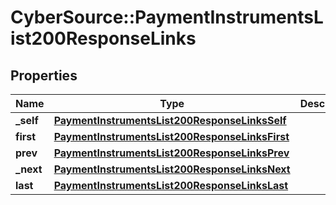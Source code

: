 # CyberSource::PaymentInstrumentsList200ResponseLinks

## Properties
Name | Type | Description | Notes
------------ | ------------- | ------------- | -------------
**_self** | [**PaymentInstrumentsList200ResponseLinksSelf**](PaymentInstrumentsList200ResponseLinksSelf.md) |  | [optional] 
**first** | [**PaymentInstrumentsList200ResponseLinksFirst**](PaymentInstrumentsList200ResponseLinksFirst.md) |  | [optional] 
**prev** | [**PaymentInstrumentsList200ResponseLinksPrev**](PaymentInstrumentsList200ResponseLinksPrev.md) |  | [optional] 
**_next** | [**PaymentInstrumentsList200ResponseLinksNext**](PaymentInstrumentsList200ResponseLinksNext.md) |  | [optional] 
**last** | [**PaymentInstrumentsList200ResponseLinksLast**](PaymentInstrumentsList200ResponseLinksLast.md) |  | [optional] 


